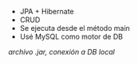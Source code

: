 - JPA + Hibernate
- CRUD
- Se ejecuta desde el método main
- Usé MySQL como motor de DB

<i>archivo .jar, conexión a DB local</i>


